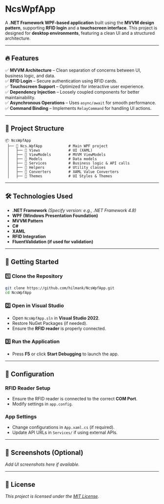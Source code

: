 # NcsWpfApp  
A **.NET Framework WPF-based application** built using the **MVVM design pattern**, supporting **RFID login** and a **touchscreen interface**. This project is designed for **desktop environments**, featuring a clean UI and a structured architecture.

---

## 🔥 Features
✅ **MVVM Architecture** – Clean separation of concerns between UI, business logic, and data.  
✅ **RFID Login** – Secure authentication using RFID cards.  
✅ **Touchscreen Support** – Optimized for interactive user experience.  
✅ **Dependency Injection** – Loosely coupled components for better maintainability.  
✅ **Asynchronous Operations** – Uses `async/await` for smooth performance.  
✅ **Command Binding** – Implements `RelayCommand` for handling UI actions.  

---

## 📂 Project Structure
```
📦 NcsWpfApp
 ├── 📂 Ncs.WpfApp            # Main WPF project
 │   ├── 📂 Views             # UI (XAML)
 │   ├── 📂 ViewModels        # MVVM ViewModels
 │   ├── 📂 Models            # Data models
 │   ├── 📂 Services          # Business logic & API calls
 │   ├── 📂 Helpers           # Utility classes
 │   ├── 📂 Converters        # XAML Value Converters
 │   ├── 📂 Themes            # UI Styles & Themes

```

---

## 🛠️ Technologies Used
- **.NET Framework** *(Specify version: e.g., .NET Framework 4.8)*
- **WPF (Windows Presentation Foundation)**
- **MVVM Pattern**
- **C#**
- **XAML**
- **RFID Integration**
- **FluentValidation (if used for validation)**

---

## 🚀 Getting Started

### **1️⃣ Clone the Repository**
```sh
git clone https://github.com/hilmank/NcsWpfApp.git
cd NcsWpfApp
```

### **2️⃣ Open in Visual Studio**
- Open `NcsWpfApp.sln` in **Visual Studio 2022**.
- Restore NuGet Packages (if needed).
- Ensure the **RFID reader** is properly connected.

### **3️⃣ Run the Application**
- Press **F5** or click **Start Debugging** to launch the app.

---

## 🔧 Configuration

### **RFID Reader Setup**
- Ensure the RFID reader is connected to the correct **COM Port**.
- Modify settings in `app.config`.

### **App Settings**
- Change configurations in `App.xaml.cs` (if required).
- Update API URLs in `Services/` if using external APIs.

---

## 📌 Screenshots (Optional)
_Add UI screenshots here if available._

---

## 📜 License
_This project is licensed under the [MIT License](LICENSE)._  

